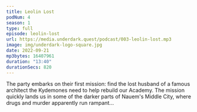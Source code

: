 ```yaml
---
title: Leolin Lost
podNum: 4
season: 1
type: full
episode: leolin-lost
url: https://media.underdark.quest/podcast/003-leolin-lost.mp3
image: img/underdark-logo-square.jpg
date: 2022-09-21
mp3bytes: 16407961
duration: "13:40"
durationSecs: 820
---
```


The party embarks on their first mission: find the lost husband of a famous architect the Kydemones
need to help rebuild our Academy. The mission quickly lands us in some of the darker parts of
Nauem's Middle City, where drugs and murder apparently run rampant...
